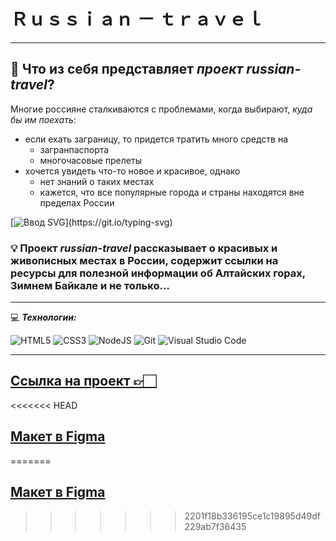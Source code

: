 # __Ｒｕｓｓｉａｎ － ｔｒａｖｅｌ__ 
___
## :file_folder: Что из себя представляет *проект russian-travel*?
Многие россияне сталкиваются с проблемами, когда выбирают, 
_куда бы им поехать_:
- если ехать заграницу, то придется тратить много средств на
    - загранпаспорта
    - многочасовые прелеты
- хочется увидеть что-то новое и красивое, однако
    - нет знаний о таких местах
    - кажется, что все популярные города и страны находятся вне пределах России

[![Ввод SVG](https://readme-typing-svg.demolab.com/?lines=Как+же+тогда+быть+?)](https://git.io/typing-svg)

### :bulb: Проект *russian-travel* рассказывает о красивых и живописных местах в России, содержит ссылки на ресурсы для полезной информации об Алтайских горах, Зимнем Байкале и не только...
___
:computer: ___Технологии:___

![HTML5](https://img.shields.io/badge/html5-%23E34F26.svg?style=for-the-badge&logo=html5&logoColor=white)
![CSS3](https://img.shields.io/badge/css3-%231572B6.svg?style=for-the-badge&logo=css3&logoColor=white)
![NodeJS](https://img.shields.io/badge/node.js-6DA55F?style=for-the-badge&logo=node.js&logoColor=white)
![Git](https://img.shields.io/badge/git-%23F05033.svg?style=for-the-badge&logo=git&logoColor=white)
![Visual Studio Code](https://img.shields.io/badge/Visual%20Studio%20Code-0078d7.svg?style=for-the-badge&logo=visual-studio-code&logoColor=white)
___
## [Ссылка на проект 👉🏻](https://sofiafrikina.github.io/russian-travel/index.html)
<<<<<<< HEAD
## [Макет в Figma](https://www.figma.com/file/5S2WSbEFL6awjVWJ0NWL8Q/Sprint-3_-Russia-_-desktop-%2B-mobile?node-id=63326%3A0&t=oZvTKi7EXXgcgntS-1)
=======
## [Макет в Figma](https://www.figma.com/file/5S2WSbEFL6awjVWJ0NWL8Q/Sprint-3_-Russia-_-desktop-%2B-mobile?node-id=63326%3A0&t=oZvTKi7EXXgcgntS-1)
>>>>>>> 2201f18b336195ce1c19895d49df229ab7f36435
